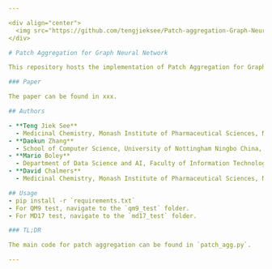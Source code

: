 ```yaml
---

<div align="center">
  <img src="https://github.com/tengjieksee/Patch-aggregation-Graph-Neural-Network/assets/47586439/2fc4eac2-88dc-4852-bc24-86b0c7bb12e6" alt="Patch Aggregation for Graph Neural Network">
</div>

# Patch Aggregation for Graph Neural Network

This repository hosts the implementation of Patch Aggregation for Graph Neural Network, developed for chemical property prediction.

### Paper

The paper can be found in xxx.

## Authors

- **Teng Jiek See**
  - Medicinal Chemistry, Monash Institute of Pharmaceutical Sciences, Monash University, Australia.
- **Daokun Zhang**
  - School of Computer Science, University of Nottingham Ningbo China, China.
- **Mario Boley**
  - Department of Data Science and AI, Faculty of Information Technology, Monash University, Australia.
- **David Chalmers**
  - Medicinal Chemistry, Monash Institute of Pharmaceutical Sciences, Monash University, Australia.

## Usage
- pip install -r `requirements.txt`
- For QM9 test, navigate to the `qm9_test` folder.
- For MD17 test, navigate to the `md17_test` folder.

### TL;DR

The main code for patch aggregation can be found in `patch_agg.py`.

---
```






